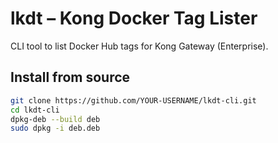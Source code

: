# lkdt – Kong Docker Tag Lister

CLI tool to list Docker Hub tags for Kong Gateway (Enterprise).

## Install from source

```bash
git clone https://github.com/YOUR-USERNAME/lkdt-cli.git
cd lkdt-cli
dpkg-deb --build deb
sudo dpkg -i deb.deb